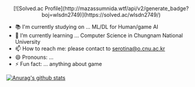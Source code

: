 ### 
<div align=center>
[![Solved.ac Profile](http://mazassumnida.wtf/api/v2/generate_badge?boj=wlsdn2749)](https://solved.ac/wlsdn2749/)
</div>

- 📚 I'm currently studying on ... ML/DL for Human/game AI
- 🌱 I’m currently learning ... Computer Science in Chungnam National University 
- 📫 How to reach me: please contact to serotina@o.cnu.ac.kr
- 😄 Pronouns: ...
- ⚡ Fun fact: ... anything about game  

[![Anurag's github stats](https://github-readme-stats.vercel.app/api?username=wlsdn2749)](https://github.com/anuraghazra/github-readme-stats)
